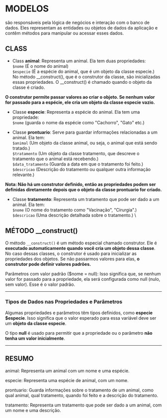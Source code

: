 # MODELOS

 são responsáveis pela lógica de negócios e interação com o banco de dados. Eles representam as entidades ou objetos de dados da aplicação e contêm métodos para manipular ou acessar esses dados.

 ## CLASS

- Class **animal**: Representa um animal. Ela tem duas propriedades: \
``$nome`` (É o nome do animal) \
``$especie`` (É a espécie do animal, que é um objeto da classe especie.) \
No método __construct(), que é o construtor da classe, são inicializadas essas propriedades. O __construct() é chamado quando o objeto da classe é criado.

**O construtor permite passar valores ao criar o objeto. Se nenhum valor for passado para a espécie, ele cria um objeto da classe especie vazio.**

- Classe **especie**: Representa a espécie do animal. Ela tem uma propriedade: \
``$nome`` (guarda o nome da espécie como "Cachorro", "Gato" etc.)

- Classe **prontuario**: Serve para guardar informações relacionadas a um animal. Ela tem: \
``$animal`` (Um objeto da classe animal, ou seja, o animal que está sendo tratado.) \
``$tratamento`` (Um objeto da classe tratamento, que descreve o tratamento que o animal está recebendo.) \
``$data_tratamento`` (Guarda a data em que o tratamento foi feito.) \
``$descricao`` (Descrição do tratamento ou qualquer outra informação relevante.)

**Nota: Não há um construtor definido, então as propriedades podem ser definidas diretamente depois que o objeto da classe prontuario for criado.** 

- Classe **tratamento**: Representa um tratamento que pode ser dado a um animal. Ela tem: \
``$nome`` (O nome do tratamento como "Vacinação", "Cirurgia".) \
``$descricao`` (Uma descrição detalhada sobre o tratamento.) \


## MÉTODO __construct()
O método ``__construct()`` é um método especial chamado construtor. Ele é **executado automaticamente quando você cria um objeto dessa classe**. No caso dessas classes, o construtor é usado para inicializar as propriedades dos objetos. Se não passarmos valores para elas, **o construtor pode definir valores padrões.**

Parâmetros com valor padrão ($nome = null): Isso significa que, se nenhum valor for passado para a propriedade, ela será configurada como null (nulo, sem valor). Esse é o valor padrão.

---

### Tipos de Dados nas Propriedades e Parâmetros
Algumas propriedades e parâmetros têm tipos definidos, como **especie $especie**. Isso significa que o valor esperado para essa variável deve ser um **objeto da classe especie**.

O tipo **null** é usado para permitir que a propriedade ou o parâmetro **não tenha um valor inicialmente**.

---

## RESUMO
animal: Representa um animal com um nome e uma espécie.

especie: Representa uma espécie de animal, com um nome.

prontuario: Guarda informações sobre o tratamento de um animal, como qual animal, qual tratamento, quando foi feito e a descrição do tratamento.

tratamento: Representa um tratamento que pode ser dado a um animal, com um nome e uma descrição.

